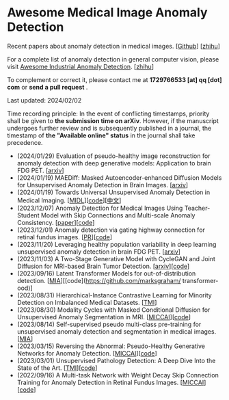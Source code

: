 # Awesome Medical Image Anomaly Detection

Recent papers about anomaly detection in medical images. [[Github](https://github.com/MedAIerHHL/awesome-medical-image-anoraml-detection)] [[zhihu](https://zhuanlan.zhihu.com/p/679231066)]

For a complete list of anomaly detection in general computer vision, please visit [Awesome Industrial Anomaly Detection](https://github.com/M-3LAB/awesome-industrial-anomaly-detection). [[zhihu](https://zhuanlan.zhihu.com/p/674050907)]

To complement or correct it, please contact me at **1729766533 [at] qq [dot]  com** or  **send a pull request** .

Last updated: 2024/02/02

Time recording principle: In the event of conflicting timestamps, priority shall be given to **the submission time on arXiv**. However, if the manuscript undergoes further review and is subsequently published in a journal, the timestamp of **the "Available online" status** in the journal shall take precedence.

- (2024/01/29) Evaluation of pseudo-healthy image reconstruction for anomaly detection with deep generative models: Application to brain FDG PET. [[arxiv](https://arxiv.org/abs/2401.16363)]
- (2024/01/19) MAEDiff: Masked Autoencoder-enhanced Diffusion Models for Unsupervised Anomaly Detection in Brain Images. [[arxiv](https://arxiv.org/abs/2401.10561)]
- (2024/01/19) Towards Universal Unsupervised Anomaly Detection in Medical Imaging. [[MIDL](http://arxiv.org/abs/2401.10637)][[code](https://github.com/ci-ber/RA)][[中文](https://arxivtools.blob.core.windows.net/xueshuxiangzipaperhtml/2024_1_22/2401.10637.pdf)]
- (2023/12/07) Anomaly Detection for Medical Images Using Teacher-Student Model with Skip Connections and Multi-scale Anomaly Consistency. [[paper](https://d197for5662m48.cloudfront.net/documents/publicationstatus/180114/preprint_pdf/2ad0e14997d216f1a26bc8c8a6d710ac.pdf)][[code](https://github.com/Arktis2022/Skip-TS)]
- (2023/12/01) Anomaly detection via gating highway connection for retinal fundus images. [[PR](https://doi.org/10.1016/j.patcog.2023.110167)][[code](https://github.com/WentianZhang-ML/GatingAno)]
- (2023/11/20) Leveraging healthy population variability in deep learning unsupervised anomaly detection in brain FDG PET. [[arxiv](http://arxiv.org/abs/2311.12081)]
- (2023/11/03) A Two-Stage Generative Model with CycleGAN and Joint Diffusion for MRI-based Brain Tumor Detection. [[arxiv](http://arxiv.org/abs/2311.03074)][[code](https://github.com/zhyjSIAT/A-Two-Stage-CycleGAN-VE-BRATS2020)]
- (2023/09/16) Latent Transformer Models for out-of-distribution detection. [[MIA](https://doi.org/10.1016/j.media.2023.102967)][[code](https://github.com/marksgraham/ transformer-ood)]
- (2023/08/31) Hierarchical-Instance Contrastive Learning for Minority Detection on Imbalanced Medical Datasets. [[TMI](https://doi.org/10.1109/TMI.2023.3310716)]
- (2023/08/30) Modality Cycles with Masked Conditional Diffusion for Unsupervised Anomaly Segmentation in MRI. [[MICCAI](https://arxiv.org/pdf/2308.16150.pdf)][[code](https://github.com/ZiyunLiang/MMCCD)]
- (2023/08/14) Self-supervised pseudo multi-class pre-training for unsupervised anomaly detection and segmentation in medical images. [[MIA](https://doi.org/10.1016/j.media.2023.102930)]
- (2023/03/15) Reversing the Abnormal: Pseudo-Healthy Generative Networks for Anomaly Detection. [[MICCAI](https://link.springer.com/chapter/10.1007/978-3-031-43904-9_29)][[code](https://github.com/ci-ber/PHANES)]
- (2023/03/01) Unsupervised Pathology Detection: A Deep Dive Into the State of the Art. [[TMI](https://ieeexplore.ieee.org/document/10197302/)][[code](https://github.com/iolag/UPD_study/)]
- (2022/09/16) A Multi-task Network with Weight Decay Skip Connection Training for Anomaly Detection in Retinal Fundus Images. [[MICCAI](https://link.springer.com/chapter/10.1007/978-3-031-16434-7_63)][[code](https://github.com/WentianZhang-ML/WDMT-Net)]
